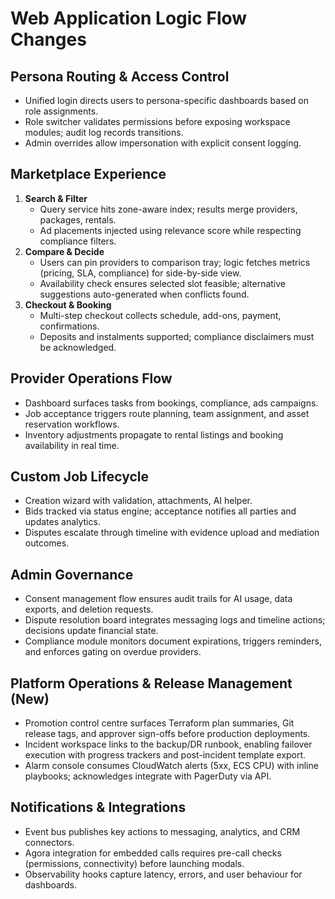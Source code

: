# Web Application Logic Flow Changes

## Persona Routing & Access Control
- Unified login directs users to persona-specific dashboards based on role assignments.
- Role switcher validates permissions before exposing workspace modules; audit log records transitions.
- Admin overrides allow impersonation with explicit consent logging.

## Marketplace Experience
1. **Search & Filter**
   - Query service hits zone-aware index; results merge providers, packages, rentals.
   - Ad placements injected using relevance score while respecting compliance filters.
2. **Compare & Decide**
   - Users can pin providers to comparison tray; logic fetches metrics (pricing, SLA, compliance) for side-by-side view.
   - Availability check ensures selected slot feasible; alternative suggestions auto-generated when conflicts found.
3. **Checkout & Booking**
   - Multi-step checkout collects schedule, add-ons, payment, confirmations.
   - Deposits and instalments supported; compliance disclaimers must be acknowledged.

## Provider Operations Flow
- Dashboard surfaces tasks from bookings, compliance, ads campaigns.
- Job acceptance triggers route planning, team assignment, and asset reservation workflows.
- Inventory adjustments propagate to rental listings and booking availability in real time.

## Custom Job Lifecycle
- Creation wizard with validation, attachments, AI helper.
- Bids tracked via status engine; acceptance notifies all parties and updates analytics.
- Disputes escalate through timeline with evidence upload and mediation outcomes.

## Admin Governance
- Consent management flow ensures audit trails for AI usage, data exports, and deletion requests.
- Dispute resolution board integrates messaging logs and timeline actions; decisions update financial state.
- Compliance module monitors document expirations, triggers reminders, and enforces gating on overdue providers.

## Platform Operations & Release Management (New)
- Promotion control centre surfaces Terraform plan summaries, Git release tags, and approver sign-offs before production deployments.
- Incident workspace links to the backup/DR runbook, enabling failover execution with progress trackers and post-incident template export.
- Alarm console consumes CloudWatch alerts (5xx, ECS CPU) with inline playbooks; acknowledges integrate with PagerDuty via API.

## Notifications & Integrations
- Event bus publishes key actions to messaging, analytics, and CRM connectors.
- Agora integration for embedded calls requires pre-call checks (permissions, connectivity) before launching modals.
- Observability hooks capture latency, errors, and user behaviour for dashboards.

